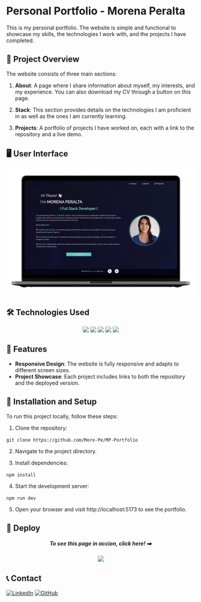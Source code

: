 # Personal Portfolio - Morena Peralta

This is my personal portfolio. The website is simple and functional to showcase my skills, the technologies I work with, and the projects I have completed.

## 🚀 Project Overview

The website consists of three main sections:

1. **About**: A page where I share information about myself, my interests, and my experience. You can also download my CV through a button on this page.

2. **Stack**: This section provides details on the technologies I am proficient in as well as the ones I am currently learning.

3. **Projects**: A portfolio of projects I have worked on, each with a link to the repository and a live demo.

## 🖥️ User Interface
<div align="center">
    <img src="./src/assets/img-readme.png">
</div>

## 🛠️ Technologies Used

<div align="center">
<a href="https://developer.mozilla.org/es/docs/Web/HTML"><img src= "https://img.shields.io/badge/HTML5-FF6C37?style=for-the-badge&logo=HTML5&logoColor=white"/></a>
<a href="https://developer.mozilla.org/es/docs/Web/CSS"><img src= "https://img.shields.io/badge/css-1D7CF2?style=for-the-badge&logo=css3&logoColor=white"/></a>
<a href="https://reactjs.org/"><img src="https://img.shields.io/badge/React-61DAFB?style=for-the-badge&logo=react&logoColor=black"/></a>
<a href="https://vitejs.dev/"><img src="https://img.shields.io/badge/Vite-B73BFE?style=for-the-badge&logo=vite&logoColor=FFD62E"/></a>
<a href="https://pages.github.com/"><img src="https://img.shields.io/badge/GitHub_Pages-222222?style=for-the-badge&logo=github&logoColor=white"/></a>
</div>

## 🌟 Features

- **Responsive Design**: The website is fully responsive and adapts to different screen sizes.
- **Project Showcase**: Each project includes links to both the repository and the deployed version.

## 📂 Installation and Setup

To run this project locally, follow these steps:

1. Clone the repository:

```git clone https://github.com/More-Pe/MP-Portfolio```

2. Navigate to the project directory.

3. Install dependencies:

```npm install```

4. Start the development server:

```npm run dev```

5. Open your browser and visit http://localhost:5173 to see the portfolio.

## 🚀 Deploy

<div align="center"><h5>To see this page in accion, click here! ⮕ </h5><a href="https://morenaperalta.github.io/MP-Portfolio/" target="_blank"><img src="https://img.shields.io/badge/my_portfolio-235?style=for-the-badge&logo=ko-fi&logoColor=cyan"></a>
</div>

## 📞 Contact

<a href=https://www.linkedin.com/in/morena-peralta-almada target="blank">![LinkedIn](https://img.shields.io/badge/LinkedIn-0077B5?style=for-the-badge&logo=linkedin&logoColor=white)</a> <a href=https://www.github.com/More-Pe target="blank">![GitHub](https://img.shields.io/badge/GitHub-100000?style=for-the-badge&logo=github&logoColor=white)</a>
